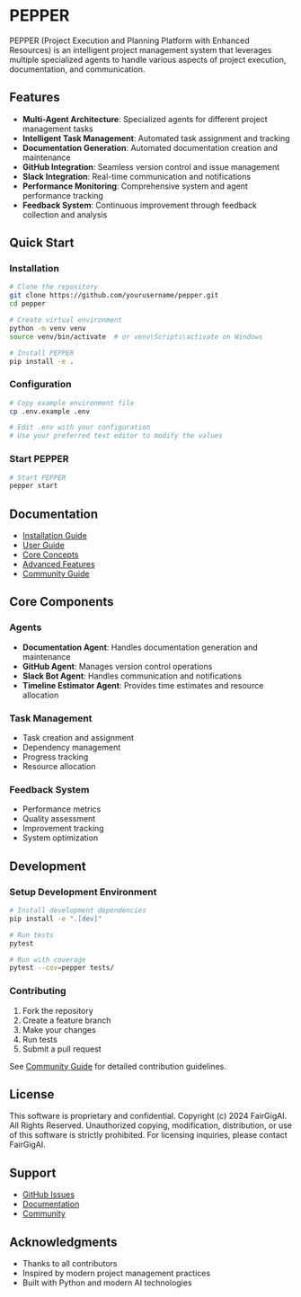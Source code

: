 # PEPPER

PEPPER (Project Execution and Planning Platform with Enhanced Resources) is an intelligent project management system that leverages multiple specialized agents to handle various aspects of project execution, documentation, and communication.

## Features

- **Multi-Agent Architecture**: Specialized agents for different project management tasks
- **Intelligent Task Management**: Automated task assignment and tracking
- **Documentation Generation**: Automated documentation creation and maintenance
- **GitHub Integration**: Seamless version control and issue management
- **Slack Integration**: Real-time communication and notifications
- **Performance Monitoring**: Comprehensive system and agent performance tracking
- **Feedback System**: Continuous improvement through feedback collection and analysis

## Quick Start

### Installation

```bash
# Clone the repository
git clone https://github.com/yourusername/pepper.git
cd pepper

# Create virtual environment
python -m venv venv
source venv/bin/activate  # or venv\Scripts\activate on Windows

# Install PEPPER
pip install -e .
```

### Configuration

```bash
# Copy example environment file
cp .env.example .env

# Edit .env with your configuration
# Use your preferred text editor to modify the values
```

### Start PEPPER

```bash
# Start PEPPER
pepper start
```

## Documentation

- [Installation Guide](docs/installation.md)
- [User Guide](docs/user_guide.md)
- [Core Concepts](docs/core_concepts/index.md)
- [Advanced Features](docs/advanced_features.md)
- [Community Guide](docs/community.md)

## Core Components

### Agents

- **Documentation Agent**: Handles documentation generation and maintenance
- **GitHub Agent**: Manages version control operations
- **Slack Bot Agent**: Handles communication and notifications
- **Timeline Estimator Agent**: Provides time estimates and resource allocation

### Task Management

- Task creation and assignment
- Dependency management
- Progress tracking
- Resource allocation

### Feedback System

- Performance metrics
- Quality assessment
- Improvement tracking
- System optimization

## Development

### Setup Development Environment

```bash
# Install development dependencies
pip install -e ".[dev]"

# Run tests
pytest

# Run with coverage
pytest --cov=pepper tests/
```

### Contributing

1. Fork the repository
2. Create a feature branch
3. Make your changes
4. Run tests
5. Submit a pull request

See [Community Guide](docs/community.md) for detailed contribution guidelines.

## License

This software is proprietary and confidential. Copyright (c) 2024 FairGigAI. All Rights Reserved.
Unauthorized copying, modification, distribution, or use of this software is strictly prohibited.
For licensing inquiries, please contact FairGigAI.

## Support

- [GitHub Issues](https://github.com/yourusername/pepper/issues)
- [Documentation](docs/)
- [Community](docs/community.md)

## Acknowledgments

- Thanks to all contributors
- Inspired by modern project management practices
- Built with Python and modern AI technologies 